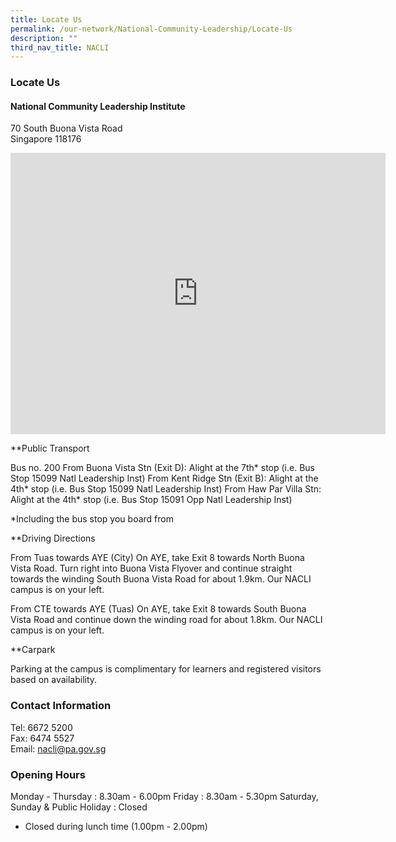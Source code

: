 ```yaml
---
title: Locate Us
permalink: /our-network/National-Community-Leadership/Locate-Us
description: ""
third_nav_title: NACLI
---
```

### Locate Us

#### National Community Leadership Institute

70 South Buona Vista Road<br>
Singapore 118176


<iframe src="https://www.google.com/maps/embed?pb=!1m18!1m12!1m3!1d3988.817515732155!2d103.78655051533119!3d1.2833490621415753!2m3!1f0!2f0!3f0!3m2!1i1024!2i768!4f13.1!3m3!1m2!1s0x31da1bb1bde04bc1%3A0x78dc11ebac0af460!2s70%20South%20Buona%20Vista%20Rd%2C%20Singapore%20118176!5e0!3m2!1sen!2ssg!4v1655785915410!5m2!1sen!2ssg" width="600" height="450" style="border:0;" allowfullscreen="" loading="lazy" ></iframe>

**Public Transport

Bus no. 200
From Buona Vista Stn (Exit D): Alight at the 7th* stop (i.e. Bus Stop 15099 Natl Leadership Inst)
From Kent Ridge Stn (Exit B): Alight at the 4th* stop (i.e. Bus Stop 15099 Natl Leadership Inst)
From Haw Par Villa Stn: Alight at the 4th* stop (i.e. Bus Stop 15091 Opp Natl Leadership Inst)

*Including the bus stop you board from

**Driving Directions

From Tuas towards AYE (City)
On AYE, take Exit 8 towards North Buona Vista Road. Turn right into Buona Vista Flyover and continue straight towards the winding South Buona Vista Road for about 1.9km. Our NACLI campus is on your left.

From CTE towards AYE (Tuas)
On AYE, take Exit 8 towards South Buona Vista Road and continue down the winding road for about 1.8km. Our NACLI campus is on your left.

**Carpark

Parking at the campus is complimentary for learners and registered visitors based on availability.

### Contact Information

Tel: 6672 5200<br>
Fax: 6474 5527<br>
Email: nacli@pa.gov.sg

### Opening Hours

Monday - Thursday : 8.30am - 6.00pm
Friday : 8.30am - 5.30pm
Saturday, Sunday & Public Holiday : Closed
* Closed during lunch time (1.00pm - 2.00pm)